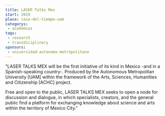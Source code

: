 ```yaml
---
title: LASER Talks Mex
start: 2019
place: casa-del-tiempo-uam
categorys:
 - academias
tags:
 - research
 - transdiciplinary
sponsors:
 - universidad-autonoma-metropolitana
---
```


"LASER TALKS MEX will be the first initiative of its kind in Mexico -and in a Spanish-speaking country-. Produced by the Autonomous Metropolitan University [UAM] within the framework of the Arts, Sciences, Humanities and Citizenship [ACHC] project.

Free and open to the public, LASER TALKS MEX seeks to open a node for discussion and dialogue, in which specialists, creators, and the general public find a platform for exchanging knowledge about science and arts within the territory of Mexico City."